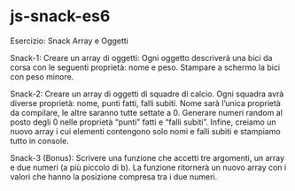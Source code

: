 # js-snack-es6
Esercizio: Snack Array e Oggetti

Snack-1:
Creare un array di oggetti: Ogni oggetto descriverà una bici da corsa con le seguenti proprietà: nome e peso. Stampare a schermo la bici con peso minore.

Snack-2:
Creare un array di oggetti di squadre di calcio. Ogni squadra avrà diverse proprietà: nome, punti fatti, falli subiti. Nome sarà l’unica proprietà da compilare, le altre saranno tutte settate a 0.
Generare numeri random al posto degli 0 nelle proprietà “punti” fatti e “falli subiti”.
Infine, creiamo un nuovo array i cui elementi contengono solo nomi e falli subiti e stampiamo tutto in console.

Snack-3 (Bonus):
Scrivere una funzione che accetti tre argomenti, un array e due numeri (a più piccolo di b). La funzione ritornerà un nuovo array con i valori che hanno la posizione compresa tra i due numeri.
